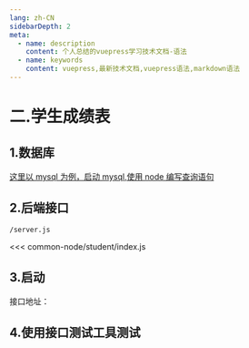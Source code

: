 ```yaml
---
lang: zh-CN
sidebarDepth: 2
meta:
  - name: description
    content: 个人总结的vuepress学习技术文档-语法
  - name: keywords
    content: vuepress,最新技术文档,vuepress语法,markdown语法
---
```


# 二.学生成绩表

## 1.数据库

<a href="/web-mysql/base/practice/3.gitlab.html">这里以 mysql 为例，启动 mysql,使用 node 编写查询语句</a>

## 2.后端接口

`/server.js`

<<< common-node/student/index.js

## 3.启动

接口地址：

## 4.使用接口测试工具测试
